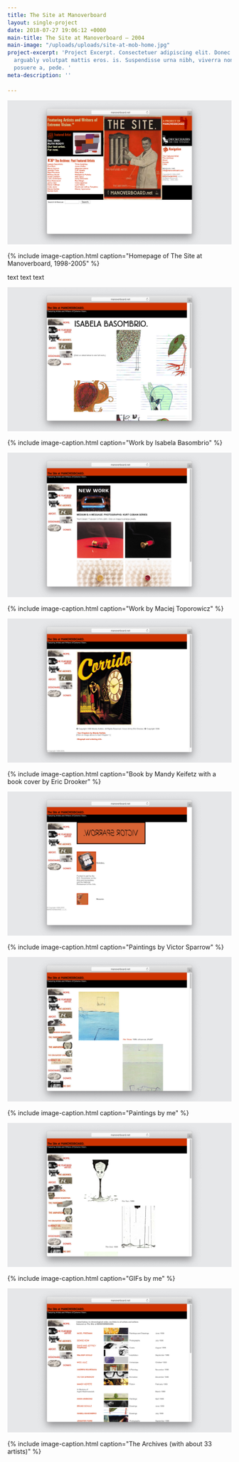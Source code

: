 ```yaml
---
title: The Site at Manoverboard
layout: single-project
date: 2018-07-27 19:06:12 +0000
main-title: The Site at Manoverboard — 2004
main-image: "/uploads/uploads/site-at-mob-home.jpg"
project-excerpt: 'Project Excerpt. Consectetuer adipiscing elit. Donec odio. Quisquessfsdfasd
  arguably volutpat mattis eros. is. Suspendisse urna nibh, viverra non, semper suscipit,
  posuere a, pede. '
meta-description: ''

---
```

![screenshot of the site at manoverboard](/uploads/uploads/site-at-mob-home.jpg)

{% include image-caption.html caption="Homepage of The Site at Manoverboard, 1998-2005" %}

text text text

<section class="project" markdown="1">

![screenshot isabela basombrio](/uploads/uploads/site-at-mob-isabela-basombrio.jpg)

{% include image-caption.html caption="Work by Isabela Basombrio" %}

</section>

<section class="project-column-one" markdown="1">

![screenshot maciej toporowicz](/uploads/uploads/site-at-mob-maciej-toporowicz.jpg)

{% include image-caption.html caption="Work by Maciej Toporowicz" %}

</section>

<section class="project-column-two" markdown="1">

![](/uploads/uploads/site-at-mob-mandy-keifitz.jpg)

{% include image-caption.html caption="Book by Mandy Keifetz with a book cover by Eric Drooker" %}

</section>

<section class="project-column-one" markdown="1">

![](/uploads/uploads/site-at-victor-sparrow-1.jpg)

{% include image-caption.html caption="Paintings by Victor Sparrow" %}

</section>

<section class="project-column-two" markdown="1">

![screenshot of the site at manoverboard](/uploads/uploads/site-at-mob-paintings.jpg)

{% include image-caption.html caption="Paintings by me" %}

</section>

<section class="project-column-one" markdown="1">

![screenshot of gifs on the site at manoverboard](/uploads/uploads/site-at-mob-gifs.jpg)

{% include image-caption.html caption="GIFs by me" %}

</section>

<section class="project-column-two" markdown="1">

![screenshot of archives on the site at manoverboard](/uploads/uploads/site-at-mob-archive.jpg)

{% include image-caption.html caption="The Archives (with about 33 artists)" %}

</section>